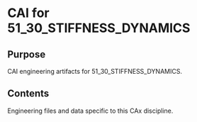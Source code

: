 # CAI for 51_30_STIFFNESS_DYNAMICS

## Purpose
CAI engineering artifacts for 51_30_STIFFNESS_DYNAMICS.

## Contents
Engineering files and data specific to this CAx discipline.
